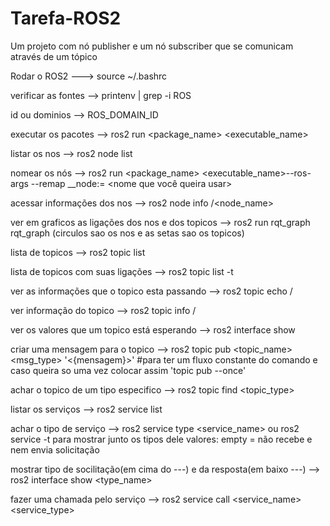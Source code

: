 # Tarefa-ROS2
Um projeto com nó publisher e um nó subscriber que se comunicam através de um tópico

Rodar o ROS2  ---> source ~/.bashrc

verificar as fontes --> printenv | grep -i ROS

id ou dominios --> ROS_DOMAIN_ID

executar os pacotes --> ros2 run <package_name> <executable_name>

listar os nos --> ros2 node list

nomear os nós --> ros2 run <package_name> <executable_name>--ros-args --remap __node:= <nome que você queira usar>

acessar informações dos nos --> ros2 node info /<node_name>

ver em graficos as ligações dos nos e dos topicos --> ros2 run rqt_graph rqt_graph (circulos sao os nos e as setas sao os topicos)

lista de topicos --> ros2 topic list

lista de topicos com suas ligações --> ros2 topic list -t

ver as informações que o topico esta passando --> ros2 topic echo /<nome do topico>

ver informação do topico --> ros2 topic info /<nome do topico> 

ver os valores que um topico está esperando --> ros2 interface show <nome do topico>

criar uma mensagem para o topico --> ros2 topic pub <topic_name> <msg_type> '<{mensagem}>' #para ter um fluxo constante do comando e caso queira so uma vez colocar assim 'topic pub --once'

achar o topico de um tipo especifico --> ros2 topic find <topic_type>

listar os serviços --> ros2 service list

achar o tipo de serviço --> ros2 service type <service_name> ou ros2 service -t para mostrar junto os tipos dele
valores: empty = não recebe e nem envia solicitação 

mostrar tipo de socilitação(em cima do ---) e da resposta(em baixo ---) --> ros2 interface show <type_name>

fazer uma chamada pelo serviço --> ros2 service call <service_name> <service_type> <arguments>
